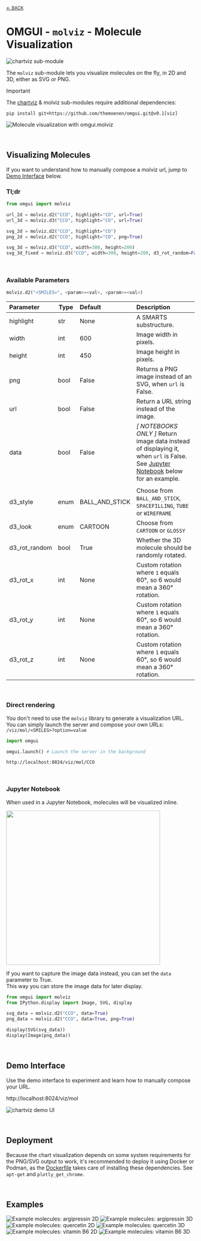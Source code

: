 <sub>[&larr; BACK](readme.md)</sub>

# OMGUI - `molviz` - Molecule Visualization

![chartviz sub-module](https://img.shields.io/badge/sub--module-omgui.molviz-yellow)

The `molviz` sub-module lets you visualize molecules on the fly, in 2D and 3D, either as SVG or PNG.

> [!IMPORTANT]
> The [chartviz](chartviz) & molviz sub-modules require additional dependencies:
>
> ```shell
> pip install git+https://github.com/themoenen/omgui.git@v0.1[viz]
> ```

![Molecule visualization with omgui.molviz](assets/mol-example-quercetin--2d.svg)

<br>

## Visualizing Molecules

If you want to understand how to manually compose a molviz url, jump to [Demo Interface](#demo-interface) below.

### Tl;dr

```python
from omgui import molviz

url_2d = molviz.d2("CCO", highlight="CO", url=True)
url_3d = molviz.d3("CCO", highlight="CO", url=True)

svg_2d = molviz.d2("CCO", highlight="CO")
png_2d = molviz.d2("CCO", highlight="CO", png=True)

svg_3d = molviz.d3("CCO", width=300, height=200)
svg_3d_fixed = molviz.d3("CCO", width=300, height=200, d3_rot_random=False, d3_rot_x=1, d3_rot_y=1.5, d3_rot_z=2)

```

<br>

### Available Parameters

```python
molviz.d2("<SMILES>", <param>=<val>, <param>=<val>)
```

| Parameter     | Type | Default        | Description                                                                                                                                              |
| :------------ | ---- | :------------- | :------------------------------------------------------------------------------------------------------------------------------------------------------- |
| highlight     | str  | None           | A SMARTS substructure.                                                                                                                                   |
| width         | int  | 600            | Image width in pixels.                                                                                                                                   |
| height        | int  | 450            | Image height in pixels.                                                                                                                                  |
| png           | bool | False          | Returns a PNG image instead of an SVG, when `url` is False.                                                                                              |
| url           | bool | False          | Return a URL string instead of the image.                                                                                                                |
| data          | bool | False          | _[ NOTEBOOKS ONLY ]_ Return image data instead of displaying it, when `url` is False.<br>See [Jupyter Notebook](#jupyter-notebook) below for an example. |
|               |      |                |                                                                                                                                                          |
| d3_style      | enum | BALL_AND_STICK | Choose from `BALL_AND_STICK`, `SPACEFILLING`, `TUBE` or `WIREFRAME`                                                                                      |
| d3_look       | enum | CARTOON        | Choose from `CARTOON` or `GLOSSY`                                                                                                                        |
| d3_rot_random | bool | True           | Whether the 3D molecule should be randomly rotated.                                                                                                      |
| d3_rot_x      | int  | None           | Custom rotation where `1` equals 60°, so 6 would mean a 360° rotation.                                                                                   |
| d3_rot_y      | int  | None           | Custom rotation where `1` equals 60°, so 6 would mean a 360° rotation.                                                                                   |
| d3_rot_z      | int  | None           | Custom rotation where `1` equals 60°, so 6 would mean a 360° rotation.                                                                                   |

<br>

### Direct rendering

You don't need to use the `molviz` library to generate a visualization URL.  
You can simply launch the server and compose your own URLs: `/viz/mol/<SMILES>?option=value`

```python
import omgui

omgui.launch() # Launch the server in the background
```

```text
http://localhost:8024/viz/mol/CCO
```

<br>

### Jupyter Notebook

When used in a Jupyter Notebook, molecules will be visualized inline.

<kbd><img src="assets/molviz-notebook.png" width="411"></kbd>

If you want to capture the image data instead, you can set the `data` parameter to True.  
This way you can store the image data for later display.

```python
from omgui import molviz
from IPython.display import Image, SVG, display

svg_data = molviz.d2("CCO", data=True)
png_data = molviz.d2("CCO", data=True, png=True)

display(SVG(svg_data))
display(Image(png_data))
```

<br>

## Demo Interface

Use the demo interface to experiment and learn how to manually compose your URL.

http://localhost:8024/viz/mol

![chartviz demo UI](assets/molviz-demo-ui.png)

<br>

## Deployment

Because the chart visualization depends on some system requirements for the PNG/SVG output to work, it's recommended to deploy it using Docker or Podman, as the [Dockerfile](Dockerfile) takes care of installing these dependencies. See `apt-get` and `plotly_get_chrome`.

<br>

## Examples

![Example molecules: argipressin 2D](assets/mol-example-argipressin--2d.svg)
![Example molecules: argipressin 3D](assets/mol-example-argipressin--3d.svg)
![Example molecules: quercetin 2D](assets/mol-example-quercetin--2d.svg)
![Example molecules: quercetin 3D](assets/mol-example-quercetin--3d.svg)
![Example molecules: vitamin B6 2D](assets/mol-example-vitamin-b6--2d.svg)
![Example molecules: vitamin B6 3D](assets/mol-example-vitamin-b6--3d.svg)
